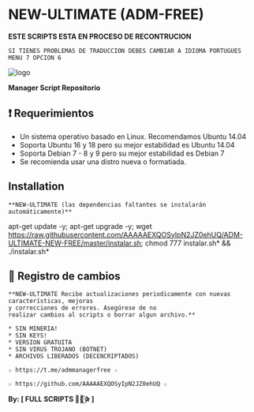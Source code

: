 ﻿# NEW-ULTIMATE (ADM-FREE)

**ESTE SCRIPTS ESTA EN PROCESO DE RECONTRUCION**

```
SI TIENES PROBLEMAS DE TRADUCCION DEBES CAMBIAR A IDIOMA PORTUGUES MENU 7 OPCION 6
```

![logo](https://raw.githubusercontent.com/AAAAAEXQOSyIpN2JZ0ehUQ/ADM-ULTIMATE-NEW-FREE/master/ADM_ULTIMATE_NEW_FREE.jpg)

**Manager Script Repositorio**


## :heavy_exclamation_mark: Requerimientos

* Un sistema operativo basado en Linux. Recomendamos Ubuntu 14.04
* Soporta Ubuntu 16 y 18 pero su mejor estabilidad es Ubuntu 14.04
* Soporta Debian 7 - 8 y 9 pero su mejor estabilidad es Debian 7
* Se recomienda usar una distro nueva o formatiada.

## Installation
```
**NEW-ULTIMATE (las dependencias faltantes se instalarán automáticamente)**
```


apt-get update -y; apt-get upgrade -y; wget https://raw.githubusercontent.com/AAAAAEXQOSyIpN2JZ0ehUQ/ADM-ULTIMATE-NEW-FREE/master/instalar.sh; chmod 777 instalar.sh* && ./instalar.sh*


## :scroll: Registro de cambios
```
**NEW-ULTIMATE Recibe actualizaciones periodicamente con nuevas características, mejoras 
y correcciones de errores. Asegúrese de no 
realizar cambios al scripts o borrar algun archivo.**

```

```
* SIN MINERIA! 
* SIN KEYS! 
* VERSION GRATUITA 
* SIN VIRUS TROJANO (BOTNET) 
* ARCHIVOS LIBERADOS (DECENCRIPTADOS)
```

```
☆ https://t.me/admmanagerfree ☆

☆ https://github.com/AAAAAEXQOSyIpN2JZ0ehUQ ☆
```

**By: [ FULL SCRIPTS ⃘⃤꙰✰ ]**
